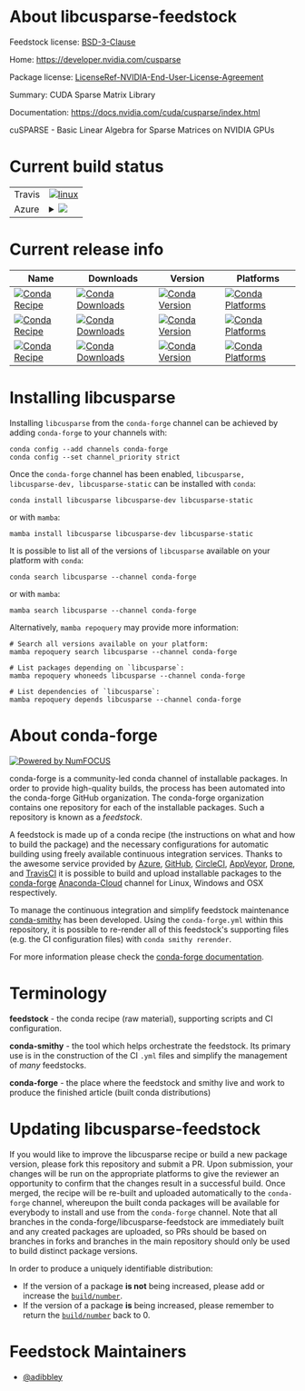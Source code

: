 About libcusparse-feedstock
===========================

Feedstock license: [BSD-3-Clause](https://github.com/conda-forge/libcusparse-feedstock/blob/main/LICENSE.txt)

Home: https://developer.nvidia.com/cusparse

Package license: [LicenseRef-NVIDIA-End-User-License-Agreement](https://docs.nvidia.com/cuda/eula/index.html)

Summary: CUDA Sparse Matrix Library

Documentation: https://docs.nvidia.com/cuda/cusparse/index.html

cuSPARSE - Basic Linear Algebra for Sparse Matrices on NVIDIA GPUs


Current build status
====================


<table><tr>
    <td>Travis</td>
    <td>
      <a href="https://app.travis-ci.com/conda-forge/libcusparse-feedstock">
        <img alt="linux" src="https://img.shields.io/travis/com/conda-forge/libcusparse-feedstock/main.svg?label=Linux">
      </a>
    </td>
  </tr>
    
  <tr>
    <td>Azure</td>
    <td>
      <details>
        <summary>
          <a href="https://dev.azure.com/conda-forge/feedstock-builds/_build/latest?definitionId=19079&branchName=main">
            <img src="https://dev.azure.com/conda-forge/feedstock-builds/_apis/build/status/libcusparse-feedstock?branchName=main">
          </a>
        </summary>
        <table>
          <thead><tr><th>Variant</th><th>Status</th></tr></thead>
          <tbody><tr>
              <td>linux_64</td>
              <td>
                <a href="https://dev.azure.com/conda-forge/feedstock-builds/_build/latest?definitionId=19079&branchName=main">
                  <img src="https://dev.azure.com/conda-forge/feedstock-builds/_apis/build/status/libcusparse-feedstock?branchName=main&jobName=linux&configuration=linux%20linux_64_" alt="variant">
                </a>
              </td>
            </tr><tr>
              <td>linux_aarch64</td>
              <td>
                <a href="https://dev.azure.com/conda-forge/feedstock-builds/_build/latest?definitionId=19079&branchName=main">
                  <img src="https://dev.azure.com/conda-forge/feedstock-builds/_apis/build/status/libcusparse-feedstock?branchName=main&jobName=linux&configuration=linux%20linux_aarch64_" alt="variant">
                </a>
              </td>
            </tr><tr>
              <td>linux_ppc64le</td>
              <td>
                <a href="https://dev.azure.com/conda-forge/feedstock-builds/_build/latest?definitionId=19079&branchName=main">
                  <img src="https://dev.azure.com/conda-forge/feedstock-builds/_apis/build/status/libcusparse-feedstock?branchName=main&jobName=linux&configuration=linux%20linux_ppc64le_" alt="variant">
                </a>
              </td>
            </tr><tr>
              <td>win_64</td>
              <td>
                <a href="https://dev.azure.com/conda-forge/feedstock-builds/_build/latest?definitionId=19079&branchName=main">
                  <img src="https://dev.azure.com/conda-forge/feedstock-builds/_apis/build/status/libcusparse-feedstock?branchName=main&jobName=win&configuration=win%20win_64_" alt="variant">
                </a>
              </td>
            </tr>
          </tbody>
        </table>
      </details>
    </td>
  </tr>
</table>

Current release info
====================

| Name | Downloads | Version | Platforms |
| --- | --- | --- | --- |
| [![Conda Recipe](https://img.shields.io/badge/recipe-libcusparse-green.svg)](https://anaconda.org/conda-forge/libcusparse) | [![Conda Downloads](https://img.shields.io/conda/dn/conda-forge/libcusparse.svg)](https://anaconda.org/conda-forge/libcusparse) | [![Conda Version](https://img.shields.io/conda/vn/conda-forge/libcusparse.svg)](https://anaconda.org/conda-forge/libcusparse) | [![Conda Platforms](https://img.shields.io/conda/pn/conda-forge/libcusparse.svg)](https://anaconda.org/conda-forge/libcusparse) |
| [![Conda Recipe](https://img.shields.io/badge/recipe-libcusparse--dev-green.svg)](https://anaconda.org/conda-forge/libcusparse-dev) | [![Conda Downloads](https://img.shields.io/conda/dn/conda-forge/libcusparse-dev.svg)](https://anaconda.org/conda-forge/libcusparse-dev) | [![Conda Version](https://img.shields.io/conda/vn/conda-forge/libcusparse-dev.svg)](https://anaconda.org/conda-forge/libcusparse-dev) | [![Conda Platforms](https://img.shields.io/conda/pn/conda-forge/libcusparse-dev.svg)](https://anaconda.org/conda-forge/libcusparse-dev) |
| [![Conda Recipe](https://img.shields.io/badge/recipe-libcusparse--static-green.svg)](https://anaconda.org/conda-forge/libcusparse-static) | [![Conda Downloads](https://img.shields.io/conda/dn/conda-forge/libcusparse-static.svg)](https://anaconda.org/conda-forge/libcusparse-static) | [![Conda Version](https://img.shields.io/conda/vn/conda-forge/libcusparse-static.svg)](https://anaconda.org/conda-forge/libcusparse-static) | [![Conda Platforms](https://img.shields.io/conda/pn/conda-forge/libcusparse-static.svg)](https://anaconda.org/conda-forge/libcusparse-static) |

Installing libcusparse
======================

Installing `libcusparse` from the `conda-forge` channel can be achieved by adding `conda-forge` to your channels with:

```
conda config --add channels conda-forge
conda config --set channel_priority strict
```

Once the `conda-forge` channel has been enabled, `libcusparse, libcusparse-dev, libcusparse-static` can be installed with `conda`:

```
conda install libcusparse libcusparse-dev libcusparse-static
```

or with `mamba`:

```
mamba install libcusparse libcusparse-dev libcusparse-static
```

It is possible to list all of the versions of `libcusparse` available on your platform with `conda`:

```
conda search libcusparse --channel conda-forge
```

or with `mamba`:

```
mamba search libcusparse --channel conda-forge
```

Alternatively, `mamba repoquery` may provide more information:

```
# Search all versions available on your platform:
mamba repoquery search libcusparse --channel conda-forge

# List packages depending on `libcusparse`:
mamba repoquery whoneeds libcusparse --channel conda-forge

# List dependencies of `libcusparse`:
mamba repoquery depends libcusparse --channel conda-forge
```


About conda-forge
=================

[![Powered by
NumFOCUS](https://img.shields.io/badge/powered%20by-NumFOCUS-orange.svg?style=flat&colorA=E1523D&colorB=007D8A)](https://numfocus.org)

conda-forge is a community-led conda channel of installable packages.
In order to provide high-quality builds, the process has been automated into the
conda-forge GitHub organization. The conda-forge organization contains one repository
for each of the installable packages. Such a repository is known as a *feedstock*.

A feedstock is made up of a conda recipe (the instructions on what and how to build
the package) and the necessary configurations for automatic building using freely
available continuous integration services. Thanks to the awesome service provided by
[Azure](https://azure.microsoft.com/en-us/services/devops/), [GitHub](https://github.com/),
[CircleCI](https://circleci.com/), [AppVeyor](https://www.appveyor.com/),
[Drone](https://cloud.drone.io/welcome), and [TravisCI](https://travis-ci.com/)
it is possible to build and upload installable packages to the
[conda-forge](https://anaconda.org/conda-forge) [Anaconda-Cloud](https://anaconda.org/)
channel for Linux, Windows and OSX respectively.

To manage the continuous integration and simplify feedstock maintenance
[conda-smithy](https://github.com/conda-forge/conda-smithy) has been developed.
Using the ``conda-forge.yml`` within this repository, it is possible to re-render all of
this feedstock's supporting files (e.g. the CI configuration files) with ``conda smithy rerender``.

For more information please check the [conda-forge documentation](https://conda-forge.org/docs/).

Terminology
===========

**feedstock** - the conda recipe (raw material), supporting scripts and CI configuration.

**conda-smithy** - the tool which helps orchestrate the feedstock.
                   Its primary use is in the construction of the CI ``.yml`` files
                   and simplify the management of *many* feedstocks.

**conda-forge** - the place where the feedstock and smithy live and work to
                  produce the finished article (built conda distributions)


Updating libcusparse-feedstock
==============================

If you would like to improve the libcusparse recipe or build a new
package version, please fork this repository and submit a PR. Upon submission,
your changes will be run on the appropriate platforms to give the reviewer an
opportunity to confirm that the changes result in a successful build. Once
merged, the recipe will be re-built and uploaded automatically to the
`conda-forge` channel, whereupon the built conda packages will be available for
everybody to install and use from the `conda-forge` channel.
Note that all branches in the conda-forge/libcusparse-feedstock are
immediately built and any created packages are uploaded, so PRs should be based
on branches in forks and branches in the main repository should only be used to
build distinct package versions.

In order to produce a uniquely identifiable distribution:
 * If the version of a package **is not** being increased, please add or increase
   the [``build/number``](https://docs.conda.io/projects/conda-build/en/latest/resources/define-metadata.html#build-number-and-string).
 * If the version of a package **is** being increased, please remember to return
   the [``build/number``](https://docs.conda.io/projects/conda-build/en/latest/resources/define-metadata.html#build-number-and-string)
   back to 0.

Feedstock Maintainers
=====================

* [@adibbley](https://github.com/adibbley/)

